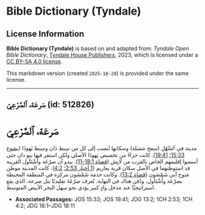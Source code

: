 # Bible Dictionary (Tyndale)

## License Information

**Bible Dictionary (Tyndale)** is based on and adapted from: _Tyndale Open Bible Dictionary_, [Tyndale House Publishers](https://tyndaleopenresources.com/), 2023, which is licensed under a [CC BY-SA 4.0 license](https://creativecommons.org/licenses/by-sa/4.0/legalcode.en).

This markdown version (created `2025-10-20`) is provided under the same license.



--------------------------------

## صَرعَة، ٱلصَّرْعِيّ (id: 512826)

صَرعَة، ٱلصَّرْعِيّ
===================

مدينة في ٱلسَّهْلِ (سفح شفيلة) وسكانها تُنسب إلى كل من سِبط دَان وسِبط يَهوذَا ([يشوع 15:33؛](https://ref.ly/Josh15:33) [19:41](https://ref.ly/Josh19:41)). كانت جزءًا من تخصيص يَهوذَا الأصلي ولكن استقر فيها بنو دان حتى أسسوا إقليمهم الخاص بالقرب من لَايِش ([قضاة 18:1–11](https://ref.ly/Judg18:1-Judg18:11)). يبدو أن صرْعَة وأَشْتَأول القريبة قد استوطنهما في الأصل سكان قرية يعاريم ([1 أخبار 2:53؛](https://ref.ly/1Chr2:53) [4:2](https://ref.ly/1Chr4:2)). كانت المدينة موطن مَنوح أبي شَمْشون ([قضاة 13:2](https://ref.ly/Judg13:2)). وكانت خدمة شَمْشون مركزة في المنطقة المحيطة بصرْعَة وأَشْتَأول، ودُفن هناك في النهاية. تُعرف صرْعَةَ تقليديًا بتل صرعة، الذي يقع استراتيجيًا عند مدخل وادٍ كبير يؤدي نحو سهل البحر الأبيض المتوسط.

* **Associated Passages:** JOS 15:33; JOS 19:41; JDG 13:2; 1CH 2:53; 1CH 4:2; JDG 18:1–JDG 18:11

